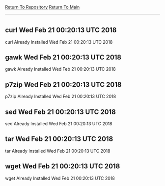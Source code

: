 [Return To Repository](https://github.com/deathbybandaid/piholeparser/)
[Return To Main](https://github.com/deathbybandaid/piholeparser/blob/master/RecentRunLogs/Mainlog.md)
____________________________________
# 
## curl Wed Feb 21 00:20:13 UTC 2018
curl Already Installed Wed Feb 21 00:20:13 UTC 2018
## gawk Wed Feb 21 00:20:13 UTC 2018
gawk Already Installed Wed Feb 21 00:20:13 UTC 2018
## p7zip Wed Feb 21 00:20:13 UTC 2018
p7zip Already Installed Wed Feb 21 00:20:13 UTC 2018
## sed Wed Feb 21 00:20:13 UTC 2018
sed Already Installed Wed Feb 21 00:20:13 UTC 2018
## tar Wed Feb 21 00:20:13 UTC 2018
tar Already Installed Wed Feb 21 00:20:13 UTC 2018
## wget Wed Feb 21 00:20:13 UTC 2018
wget Already Installed Wed Feb 21 00:20:13 UTC 2018
